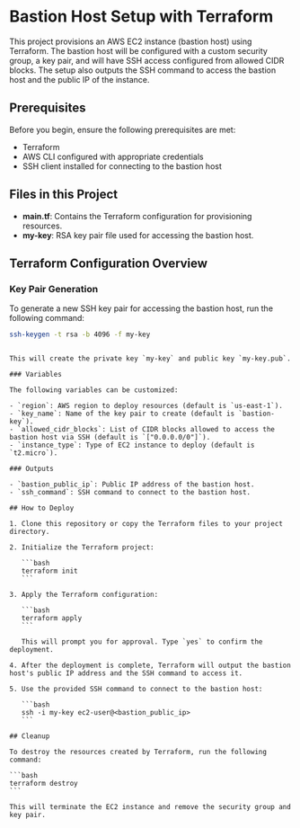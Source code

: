 # Bastion Host Setup with Terraform

This project provisions an AWS EC2 instance (bastion host) using Terraform. The bastion host will be configured with a custom security group, a key pair, and will have SSH access configured from allowed CIDR blocks. The setup also outputs the SSH command to access the bastion host and the public IP of the instance.

## Prerequisites

Before you begin, ensure the following prerequisites are met:

- Terraform
- AWS CLI configured with appropriate credentials
- SSH client installed for connecting to the bastion host

## Files in this Project

- **main.tf**: Contains the Terraform configuration for provisioning resources.
- **my-key**: RSA key pair file used for accessing the bastion host.

## Terraform Configuration Overview

### Key Pair Generation

To generate a new SSH key pair for accessing the bastion host, run the following command:

```bash
ssh-keygen -t rsa -b 4096 -f my-key
```

````

This will create the private key `my-key` and public key `my-key.pub`.

### Variables

The following variables can be customized:

- `region`: AWS region to deploy resources (default is `us-east-1`).
- `key_name`: Name of the key pair to create (default is `bastion-key`).
- `allowed_cidr_blocks`: List of CIDR blocks allowed to access the bastion host via SSH (default is `["0.0.0.0/0"]`).
- `instance_type`: Type of EC2 instance to deploy (default is `t2.micro`).

### Outputs

- `bastion_public_ip`: Public IP address of the bastion host.
- `ssh_command`: SSH command to connect to the bastion host.

## How to Deploy

1. Clone this repository or copy the Terraform files to your project directory.

2. Initialize the Terraform project:

   ```bash
   terraform init
   ```

3. Apply the Terraform configuration:

   ```bash
   terraform apply
   ```

   This will prompt you for approval. Type `yes` to confirm the deployment.

4. After the deployment is complete, Terraform will output the bastion host's public IP address and the SSH command to access it.

5. Use the provided SSH command to connect to the bastion host:

   ```bash
   ssh -i my-key ec2-user@<bastion_public_ip>
   ```

## Cleanup

To destroy the resources created by Terraform, run the following command:

```bash
terraform destroy
```

This will terminate the EC2 instance and remove the security group and key pair.
````
